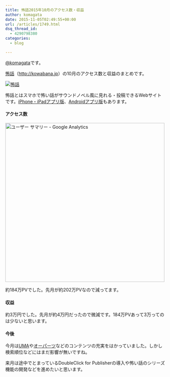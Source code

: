```yaml
---
title: 怖話2015年10月のアクセス数・収益
author: komagata
date: 2015-11-05T02:49:55+00:00
url: /articles/1749.html
dsq_thread_id:
  - 4290798380
categories:
  - blog

---
```

[@komagata][1]です。

<a title="怖話" href="http://kowabana.jp" target="_blank">怖話</a>（<a title="怖話" href="http://kowabana.jp" target="_blank">http://kowabana.jp</a>）の10月のアクセス数と収益のまとめです。

<p class="center">
  <a href="http://kowabana.jp"><img alt="怖話" src="http://i.gyazo.com/19e880127697f2aa72533b8e32ed6a2a.png" /></a>
</p>

怖話とはスマホで怖い話がサウンドノベル風に見れる・投稿できるWebサイトです。<a title="怖話iPhone・iPadアプリ版" href="https://itunes.apple.com/jp/app/bu-hua-zui-buno1wan5000huano/id564486792?l=ja&mt=8" target="_blank">iPhone・iPadアプリ版</a>、<a title="怖話Androidアプリ版" href="https://play.google.com/store/apps/details?id=jp.fjord.kowabana" target="_blank">Androidアプリ版</a>もあります。

#### アクセス数

<p class="center">
  <img alt="ユーザー サマリー - Google Analytics" src="https://gyazo.com/2c20796d6bd7dec3171081784a46de89.png" width="500px" />
</p>

約184万PVでした。先月が約202万PVなので減ってます。

#### 収益

約3万円でした。先月が約4万円だったので微減です。184万PVあって3万ってのは少ないと思います。

#### 今後

今月は<a href="http://kowabana.jp/umas" target="_blank">UMA</a>や<a href="http://kowabana.jp/ooparts" target="_blank">オーパーツ</a>などのコンテンツの充実をはかっていました。しかし検索順位などにはまだ影響が無いですね。

来月は途中でとまっているDoubleClick for Publisherの導入や怖い話のシリーズ機能の開発などを進めたいと思います。

 [1]: http://twitter.com/komagata

